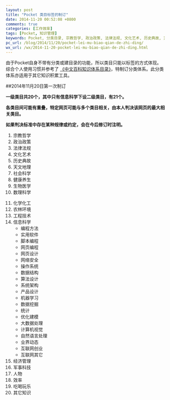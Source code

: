 ```yaml
---
layout: post
title: "Pocket 类目标签的制订"
date: 2014-11-20 00:52:08 +0800
comments: true
categories: [工作效率]
tags: [Pocket, 知识管理]
keywords: Pocket, 分类目录, 宗教哲学, 政治政策, 法律法规, 文化艺术, 历史典故, 天文地理, 社会科学, 健康养生, 生物医学, 数理科学, 化学化工, 农林环境, 工程技术, 信息科学, 经济管理, 军事科技, 任务, 效率, 吃喝玩乐, 其他知识
pc_url: /blog/2014/11/20/pocket-lei-mu-biao-qian-de-zhi-ding/
wx_url: /wx/2014-11-20-pocket-lei-mu-biao-qian-de-zhi-ding.html
---
```


<!-- excerpt start -->

由于Pocket自身不带有分类或建目录的功能，所以类目只能以标签的方式体现。综合个人使用习惯并参考了 [《中文百科知识体系目录》](http://www.zwbk.org/MyLemmaShow.aspx?lid=116762#137)，特制订分类体系。此分类体系亦适用于其它知识积累工具。

##2014年11月20日第一次制订

**一级类目共20个，其中只有信息科学下设二级类目，有21个。**
 
**各类目间可能有重叠，特定网页可能与多个类目相关，由本人判决该网页的最大相关类目。**

**如果判决标准中存在某种规律或约定，会在今后修订时注明。**

1. 宗教哲学   
2. 政治政策
3. 法律法规  
4. 文化艺术     
5. 历史典故
6. 天文地理 
7. 社会科学
8. 健康养生
9. 生物医学
10. 数理科学
<!-- excerpt end -->
11. 化学化工
12. 农林环境
13. 工程技术
14. 信息科学
	- 编程方法
	- 实用软件
	- 脚本编程
	- 网页编程
	- 网页设计
	- 网络安全
	- 操作系统
	- 数据结构
	- 算法设计
	- 系统架构
	- 产品设计
	- 机器学习
	- 数据挖掘
	- 统计
	- 优化建模
	- 大数据处理
	- 计算机视觉
	- 自然语言处理
	- 业界动态
	- 互联网创业
	- 互联网其它
15. 经济管理
16. 军事科技  
17. 人物
18. 效率
19. 吃喝玩乐
20. 其它知识